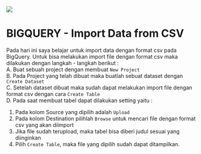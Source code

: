 <img src="https://cloudonair.withgoogle.com/api/assets?path=/gs/gweb-gc-gather-production.appspot.com/files/AAANsUkbI2YbsqU6Bp1LcvnTIWxmAq6YqKBMPAvzRKafVXz5e-Hos1u6U93-GznMChWoAxrPPcUsBMmBk23BZr0mS2M.1Kj-bx3ECiOPV4Jg">

# BIGQUERY - Import Data from CSV<br>
Pada hari ini saya belajar untuk import data dengan format csv pada BigQuery. Untuk bisa melakukan import file dengan format csv maka dilakukan dengan langkah - langkah berikut :<br>
A. Buat sebuah project dengan membuat ``` New Project ```<br>
B. Pada Project yang telah dibuat maka buatlah sebuat dataset dengan ``` Create Dataset ``` <br>
C. Setelah dataset dibuat maka sudah dapat melakukan import file dengan format csv dengan cara ``` Create Table ```<br>
D. Pada saat membuat tabel dapat dilakukan setting yaitu : <br>
1. Pada kolom Source yang dipilih adalah ``` Upload ```<br>
2. Pada kolom Destination pilihlah ```Browse``` untuk mencari file dengan format csv yang akan diimport<br>
3. Jika file sudah terupload, maka tabel bisa diberi judul sesuai yang diinginkan<br>
4. Pilih ```Create Table```, maka file yang dipilih sudah dapat ditampilkan. 
